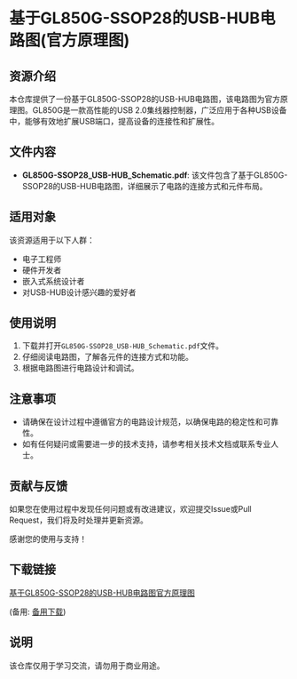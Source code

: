 # 基于GL850G-SSOP28的USB-HUB电路图(官方原理图)

## 资源介绍

本仓库提供了一份基于GL850G-SSOP28的USB-HUB电路图，该电路图为官方原理图。GL850G是一款高性能的USB 2.0集线器控制器，广泛应用于各种USB设备中，能够有效地扩展USB端口，提高设备的连接性和扩展性。

## 文件内容

- **GL850G-SSOP28_USB-HUB_Schematic.pdf**: 该文件包含了基于GL850G-SSOP28的USB-HUB电路图，详细展示了电路的连接方式和元件布局。

## 适用对象

该资源适用于以下人群：

- 电子工程师
- 硬件开发者
- 嵌入式系统设计者
- 对USB-HUB设计感兴趣的爱好者

## 使用说明

1. 下载并打开`GL850G-SSOP28_USB-HUB_Schematic.pdf`文件。
2. 仔细阅读电路图，了解各元件的连接方式和功能。
3. 根据电路图进行电路设计和调试。

## 注意事项

- 请确保在设计过程中遵循官方的电路设计规范，以确保电路的稳定性和可靠性。
- 如有任何疑问或需要进一步的技术支持，请参考相关技术文档或联系专业人士。

## 贡献与反馈

如果您在使用过程中发现任何问题或有改进建议，欢迎提交Issue或Pull Request，我们将及时处理并更新资源。

感谢您的使用与支持！

## 下载链接
[基于GL850G-SSOP28的USB-HUB电路图官方原理图](https://pan.quark.cn/s/899d2f837c6f) 

(备用: [备用下载](https://pan.baidu.com/s/1uXa776-XfG7aN5ckoT7ApQ?pwd=1234))

## 说明

该仓库仅用于学习交流，请勿用于商业用途。

